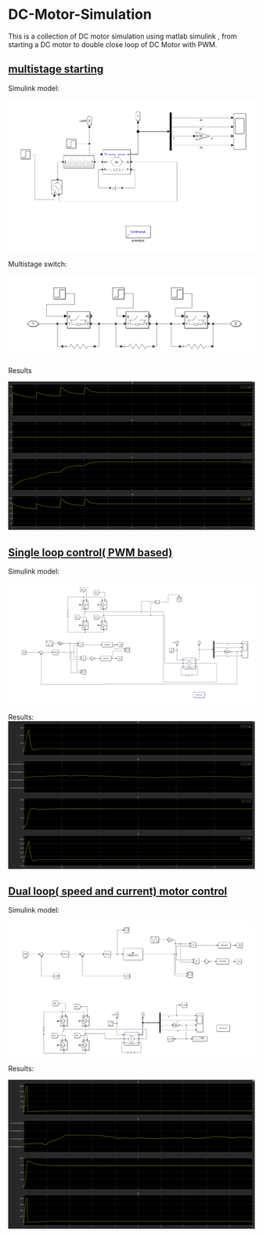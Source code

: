 # DC-Motor-Simulation
This is a collection of DC motor simulation using matlab simulink , from starting a DC motor to double close loop of DC Motor with PWM. 

## [multistage starting](Project/multistage-starting/DC_motor_multi_starting.slx)

Simulink model:

![image-20230508131739964](README.assets/image-20230508131739964.png)

Multistage switch:

![image-20230508131939032](README.assets/image-20230508131939032.png)

Results

<img src="README.assets/image-20230508131824825.png" alt="image-20230508131824825" style="zoom:50%;" />

## [Single loop control( PWM based)](Project/single-loop-control-PWM/DCmotor_single_loop.slx)

Simulink model:

![image-20230508132652972](README.assets/image-20230508132652972.png)

Results:
<img src="README.assets/image-20230508132753952.png" alt="image-20230508132753952" style="zoom:50%;" />

## [Dual loop( speed and current) motor control](Project/dual-loop-control-PWM/DCdualLoop.slx)
Simulink model:

![image-20230508162051558](README.assets/image-20230508162051558.png)

Results:

![image-20230508162201496](README.assets/image-20230508162201496.png)
